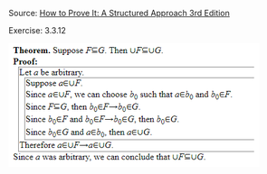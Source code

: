 Source: [How to Prove It: A Structured Approach 3rd Edition](https://www.amazon.com/How-Prove-Structured-Daniel-Velleman/dp/1108439535/ref=sr_1_1?dchild=1&keywords=How+to+Prove+It%3A+A+Structured+Approach&qid=1598787871&s=books&sr=1-1)

Exercise: 3.3.12

<img align="left" src="Solution.jpg">
